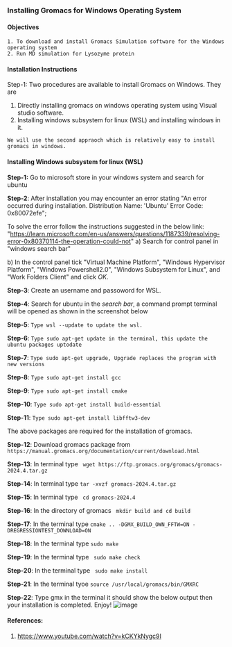 ### Installing Gromacs for Windows Operating System

#### Objectives
```
1. To download and install Gromacs Simulation software for the Windows operating system
2. Run MD simulation for Lysozyme protein
```

#### Installation Instructions
Step-1: Two procedures are available to install Gromacs on Windows. They are
1. Directly installing gromacs on windows operating system using Visual studio software.
2. Installing windows subsystem for linux (WSL) and installing windows in it.
```
We will use the second appraoch which is relatively easy to install gromacs in windows.
```
#### Installing Windows subsystem for linux (WSL)
**Step-1:** Go to microsoft store in your windows system and search for ubuntu

**Step-2**: After installation you may encounter an error stating "An error occurred during installation. Distribution Name: 'Ubuntu' Error Code: 0x80072efe";

To solve the error follow the instructions suggested in the below link: "https://learn.microsoft.com/en-us/answers/questions/1187339/resolving-error-0x80370114-the-operation-could-not"
a) Search for control panel in "windows search bar"

b) In the control panel tick "Virtual Machine Platform", "Windows Hypervisor Platform", "Windows Powershell2.0", "Windows Subsystem for Linux", and "Work Folders Client" and click *OK*.

**Step-3**: Create an username and passoword for WSL.

**Step-4**: Search for ubuntu in the *search bar*, a command prompt terminal will be opened as shown in the screenshot below

**Step-5**: ```Type wsl --update to update the wsl.```

**Step-6**: ```Type sudo apt-get update in the terminal, this update the ubuntu packages uptodate```

**Step-7**: ```Type sudo apt-get upgrade, Upgrade replaces the program with new versions```

**Step-8**: ```Type sudo apt-get install gcc```

**Step-9**: ```Type sudo apt-get install cmake```

**Step-10**: ```Type sudo apt-get install build-essential```

**Step-11**: ```Type sudo apt-get install libfftw3-dev```

The above packages are required for the installation of gromacs.

**Step-12**: Download gromacs package from ```https://manual.gromacs.org/documentation/current/download.html```

**Step-13**: In terminal type ``` wget https://ftp.gromacs.org/gromacs/gromacs-2024.4.tar.gz```

**Step-14**: In terminal type ``` tar -xvzf gromacs-2024.4.tar.gz ```

**Step-15**: In terminal type ``` cd gromacs-2024.4```

**Step-16**: In the directory of gromacs ``` mkdir build and cd build```

**Step-17**: In the terminal type ```cmake .. -DGMX_BUILD_OWN_FFTW=ON -DREGRESSIONTEST_DOWNLOAD=ON```

**Step-18**: In the terminal type ``` sudo make ```

**Step-19**: In the terminal type ``` sudo make check```

**Step-20**: In the terminal type ``` sudo make install```

**Step-21**: In the terminal tyoe ```source /usr/local/gromacs/bin/GMXRC```


**Step-22**: Type gmx in the terminal it should show the below output then your installation is completed. Enjoy!
     ![image](https://github.com/user-attachments/assets/e5afc355-afe5-4a4d-95d6-0a078b51ec1d)





 








#### References:
1. https://www.youtube.com/watch?v=kCKYkNygc9I


